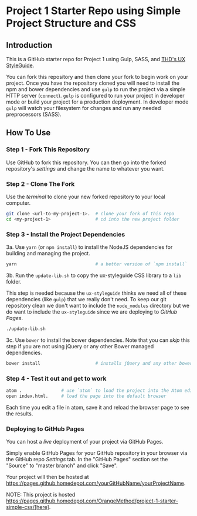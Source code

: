 # Project 1 Starter Repo using Simple Project Structure and CSS

## Introduction

This is a GitHub starter repo for Project 1 using Gulp, SASS, and [THD's UX StyleGuide](http://ux.homedepot.com/style-guide/).

You can fork this repository and then clone your fork to begin work on your project. Once you have the repository cloned you will need to install the npm and bower dependencies and use `gulp` to run the project via a simple HTTP server (`connect`). `gulp` is configured to run your project in developer mode or build your project for a production deployment. In developer mode `gulp` will watch your filesystem for changes and run any needed preprocessors (SASS).

## How To Use

### Step 1 - Fork This Repository

Use GitHub to fork this repository. You can then go into the forked repository's _settings_ and change the name to whatever you want.

### Step 2 - Clone The Fork

Use the _terminal_ to clone your new forked repository to your local computer.

```bash
git clone <url-to-my-project-1>.  # clone your fork of this repo
cd <my-project-1>                 # cd into the new project folder
```

### Step 3 - Install the Project Dependencies

3a. Use `yarn` (or `npm install`) to install the NodeJS dependencies for building and managing the project.


```bash
yarn                              # a better version of `npm install`
```

3b. Run the `update-lib.sh` to copy the ux-styleguide CSS library to a `lib` folder.

This step is needed because the `ux-styleguide` thinks we need all of these dependencies (like `gulp`) that we really don't need. To keep our git repository clean we don't want to include the `node_modules` directory but we do want to include the `ux-styleguide` since we are deploying to _GitHub Pages_.

```bash
./update-lib.sh
```

3c. Use `bower` to install the bower dependencies. Note that you can *skip* this step if you are not using jQuery or any other Bower managed dependencies.

```bash
bower install                     # installs jQuery and any other bower dependencies
```


### Step 4 - Test it out and get to work

```bash
atom .               # use `atom` to load the project into the Atom editor
open index.html.     # load the page into the default browser
```

Each time you edit a file in atom, save it and reload the browser page to see the results.


### Deploying to GitHub Pages

You can host a _live_ deployment of your project via GitHub Pages.

Simply enable GitHub Pages for your GitHub repository in your browser via the GitHub repo _Settings_ tab. In the "GitHub Pages" section set the "Source" to "master branch" and click "Save".

Your project will then be hosted at https://pages.github.homedepot.com/yourGitHubName/yourProjectName.

NOTE: This project is hosted https://pages.github.homedepot.com/OrangeMethod/project-1-starter-simple-css/[here].

